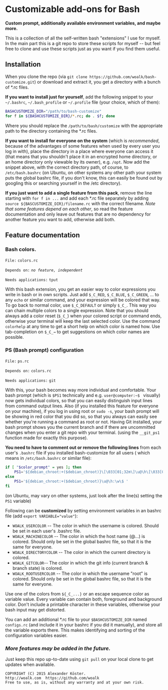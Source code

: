 # Customizable add-ons for Bash
**Custom prompt, additionally available environment variables, and maybe more.**

This is a collection of all the self-written bash "extensions" I use for myself.
In the main part this is a git repo to store these scripts for myself -- but feel free to clone and use these scripts just as you want if you find them useful.

## Installation
When you clone the repo (via `git clone https://github.com/woalk/bash-customize.git`) or download and extract it, you get a directory with a bunch of \*.rc files.

**If you want to install just for yourself**, add the following snippet to your `~/.bashrc`, `~/.bash_profile` or `~/.profile` file (your choice, which of them):
```sh
BASHCUSTOMIZE_DIR="/path/to/bash-customize"
for f in ${BASHCUSTOMIZE_DIR}/*.rc; do . $f; done
```
Where you should replace the `/path/to/bash/customize` with the appropriate path to the directory containing the \*.rc files.

**If you want to install for everyone on the system** (which is *recommended*, because of the advantages of some features when used by every user you log in with), place the directory in a place where everyone can access it (that means that you shouldn't place it in an encrypted home directory, or an home directory only viewable by its owner), e.g. `/opt`.
Now add the snippet above, with the correct directory path, of course, to `/etc/bash.bashrc` (on Ubuntu, on other systems any other path your system puts the global bashrc file, if you don't know, this can easily be found out by googling this or searching yourself in the /etc directory).

**If you just want to add a single feature from this pack**, remove the line starting with `for f in ...` and add each \*.rc file separately by adding `source ${BASCUSTOMIZE_DIR}/filename.rc` with the correct filename.
*Note that some features depend on each other*, so read the feature documentation and only leave out features that are no dependency for another feature you want to add, otherwise add both.

## Feature documentation
### Bash colors.

`File:` `colors.rc`

`Depends on:` *`no feature, independent`*

`Needs applications:` `tput`

With this bash extension, you get an easier way to color expressions you write in bash or in own scripts.
Just add `$_C_RED`, `$_C_BLUE`, `$_C_GREEN`, ... to any `echo` or similar command, and your expression will be colored that way.
To go back to normal color, use `$_C_DEFAULT` or simply `$_C_`. This way you can chain multiple colors to a single expression.
Note that you should always add a color reset (`$_C_`) when your colored script or command ends, otherwise your terminal will keep the last selected color.
Use the command `colorhelp` at any time to get a short help on which color is named how. Use tab-completion on `$_C_→` to get suggestions on which color names are possible.

### PS (Bash prompt) configuration
`File:` `ps.rc`

`Depends on:` `colors.rc`

`Needs applications:` `git`

With this, your bash becomes way more individual and comfortable.
Your bash prompt (which is `$PS1` technically and e.g. `user@computer:~$ ` visually) now gets individual colors, so that you can easily distinguish input lines from command output lines.
Also (if you installed this feature for everyone on your machine), if you log in using root or `sudo -s`, your bash prompt will be showing in red color that you did so, so that you always can easily see whether you're running a command as root or not.
Having Git installed, your bash prompt shows you the current branch and if there are uncommitted changes when you enter a git repo with your terminal. (using the `__git_ps1` function made for exactly this purpose).

**You need to have to comment out or remove the following lines** from each user's `.bashrc` file if you installed bash-customize for all users ( which means in `/etc/bash.bashrc` or similar file):
```sh
if [ "$color_prompt" = yes ]; then
    PS1='${debian_chroot:+($debian_chroot)}\[\033[01;32m\]\u@\h\[\033[00m\]:\[\033[01;34m\]\w\[\033[00m\]\$ '
else
    PS1='${debian_chroot:+($debian_chroot)}\u@\h:\w\$ '
fi
```
(on Ubuntu, may vary on other systems, just look after the line(s) setting the `PS1` variable)

Following can be **customized** by setting environment variables in an bashrc file (add `export VARIABLE="value"`):

- `WOALK_USERCOLOR` -- The color in which the username is colored. Should be set in each user's .bashrc file.
- `WOALK_MACHINECOLOR` -- The color in which the host name (@...) is colored. Should only be set in the global bashrc file, so that it is the same for everyone.
- `WOALK_DIRECTORYCOLOR` -- The color in which the current directory is colored.
- `WOALK_GITCOLOR`-- The color in which the git info (current branch & branch state) is colored.
- `WOALK_ROOTUSERCOLOR` -- The color in which the username "root" is colored. Should only be set in the global bashrc file, so that it is the same for everyone.

Use one of the colors from `${_C_...}` or an escape sequence color as variable value.
Every variable can contain both, foreground and background color.
Don't include a printable character in these variables, otherwise your bash input may get distorted.

You can add an additional \*.rc file to your `$BASHCUSTOMIZE_DIR` named `configs.rc` (and include it in your bashrc if you did it manually), and store all the variable exports there. This makes identifying and sorting of the configuration variables easier.

### *More features may be added in the future.*
Just keep this repo up-to-date using `git pull` on your local clone to get updates when available.


```
COPYRIGHT (C) 2015 Alexander Köster.
http://woalk.com  https://github.com/woalk
Free to use, as is, without any warranty and at your own risk.
```
